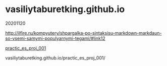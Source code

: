 # vasiliytaburetking.github.io
20201120

http://ilfire.ru/kompyutery/shpargalka-po-sintaksisu-markdown-markdaun-so-vsemi-samymi-populyarnymi-tegami/#link12

[practic_es_proj_001](vasiliytaburetking.github.io/practic_es_proj_001/ "20201120")

vasiliytaburetking.github.io/practic_es_proj_001/
